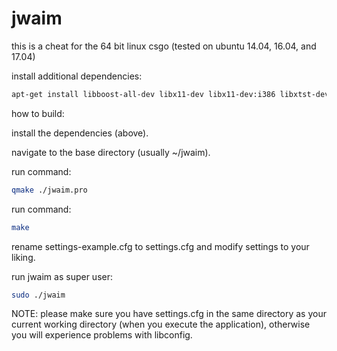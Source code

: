 # jwaim
this is a cheat for the 64 bit linux csgo (tested on ubuntu 14.04, 16.04, and 17.04)


install additional dependencies:
```bash
apt-get install libboost-all-dev libx11-dev libx11-dev:i386 libxtst-dev libconfig++-dev build-essential libqt4-dev qt4-qmake
```

how to build:

install the dependencies (above).

navigate to the base directory (usually ~/jwaim).

run command:
```bash
qmake ./jwaim.pro
```
run command: 
```bash
make
```
rename settings-example.cfg to settings.cfg and modify settings to your liking.

run jwaim as super user:

```bash 
sudo ./jwaim
```


NOTE:
please make sure you have settings.cfg in the same directory as your current working directory (when you execute the application), otherwise you will experience problems with libconfig.
